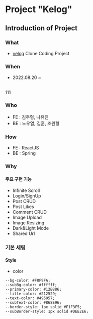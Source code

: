 
# Project "Kelog"

## Introduction of Project
### What
- [velog](https://velog.io/) Clone Coding Project

### When
- 2022.08.20 ~ 


##
111
### Who
- FE : 김주형, 나유진
- BE : 노우열, 김훈, 조원형

### How
- FE : ReactJS
- BE : Spring

### Why


#### 주요 구현 기능
- Infinite Scroll
- Login/SignUp
- Post CRUD
- Post Likes
- Comment CRUD
- Image Upload
- Image Resizing
- Dark&Light Mode
- Shared Url


### 기본 세팅
#### Style
- color
```
--bg-color: #F8F9FA;
--subBg-color: #ffffff;
--primary-color: #12B886;
--title-color: #212529;
--text-color: #495057;
--subText-color: #868E96;
--border-style: 1px solid #F1F3F5;
--subBorder-style: 1px solid #DEE2E6;
```
